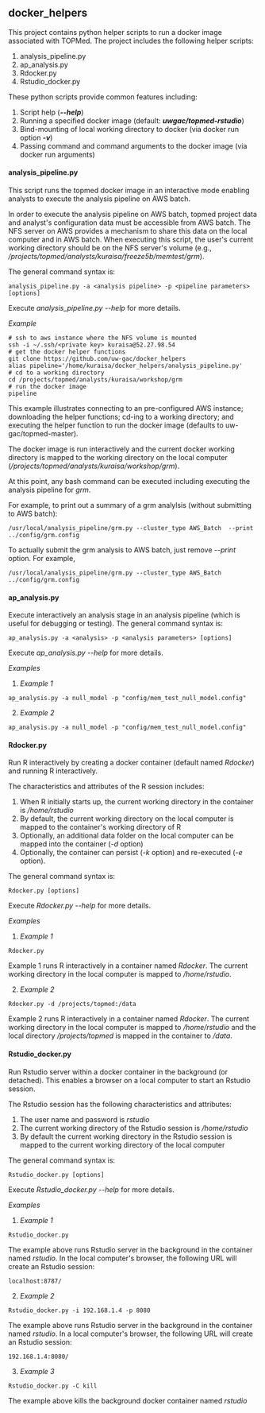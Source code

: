 ## docker_helpers ##

This project contains python helper scripts to run a docker image associated with TOPMed.  The project includes the following helper scripts:
1. analysis_pipeline.py
2. ap_analysis.py
3. Rdocker.py
4. Rstudio_docker.py

These python scripts provide common features including:
1. Script help (<i>**--help**</i>)
2. Running a specified docker image (default: <i>**uwgac/topmed-rstudio**</i>)
2. Bind-mounting of local working directory to docker  (via docker run option <i>**-v**</i>)
3. Passing command and command arguments to the docker image (via docker run arguments)


#### analysis_pipeline.py ####
This script runs the topmed docker image in an interactive mode enabling analysts to execute the analysis pipeline on AWS batch.

In order to execute the analysis pipeline on AWS batch, topmed project data and analyst's configuration data must be accessible from AWS batch.   The NFS server on AWS provides a mechanism to share this data on the local computer and in AWS batch.  When executing this script, the user's current working directory should be on the NFS server's volume (e.g., <i>/projects/topmed/analysts/kuraisa/freeze5b/memtest/grm</i>).


The general command syntax is:
```{r}
analysis_pipeline.py -a <analysis pipeline> -p <pipeline parameters> [options]
```
Execute <i>analysis_pipeline.py --help</i> for more details.

<i>Example</i>

```{r}
# ssh to aws instance where the NFS volume is mounted
ssh -i ~/.ssh/<private key> kuraisa@52.27.98.54
# get the docker helper functions
git clone https://github.com/uw-gac/docker_helpers
alias pipeline='/home/kuraisa/docker_helpers/analysis_pipeline.py'
# cd to a working directory
cd /projects/topmed/analysts/kuraisa/workshop/grm
# run the docker image
pipeline
```
This example illustrates connecting to an pre-configured AWS instance; downloading the helper functions; cd-ing to a working directory; and executing the helper function to run the docker image (defaults to uw-gac/topmed-master).

The docker image is run interactively and the current docker working directory is mapped to the working directory on the local computer (<i>/projects/topmed/analysts/kuraisa/workshop/grm</i>).

At this point, any bash command can be executed including executing the analysis pipeline for <i>grm</i>.  

For example, to print out a summary of a grm analylsis (without submitting to AWS batch):

```{r}
/usr/local/analysis_pipeline/grm.py --cluster_type AWS_Batch  --print ../config/grm.config
```

To actually submit the grm analysis to AWS batch, just remove <i>--print</i> option.  For example,

```{r}
/usr/local/analysis_pipeline/grm.py --cluster_type AWS_Batch ../config/grm.config
```

#### ap_analysis.py ####
Execute interactively an analysis stage in an analysis pipeline (which is useful for debugging or testing).  The general command syntax is:
```{r}
ap_analysis.py -a <analysis> -p <analysis parameters> [options]
```
Execute <i>ap_analysis.py --help</i> for more details.

<i>Examples</i>
1. <i>Example 1</i>
```{r}
ap_analysis.py -a null_model -p "config/mem_test_null_model.config"
```

2. <i>Example 2</i>
```{r}
ap_analysis.py -a null_model -p "config/mem_test_null_model.config"
```

#### Rdocker.py ####
Run R interactively by creating a docker container (default named <i>Rdocker</i>) and running R interactively.  

The characteristics and attributes of the R session includes:
1. When R initially starts up, the current working directory in the container is <i>/home/rstudio</i>
2. By default, the current working directory on the local computer is mapped to the container's working directory of R
3. Optionally, an additional data folder on the local computer can be mapped into the container (<i>-d</i> option)
3. Optionally, the container can persist (<i>-k</i> option) and re-executed (<i>-e</i> option).

The general command syntax is:
```{r}
Rdocker.py [options]
```
Execute <i>Rdocker.py --help</i> for more details.

<i>Examples</i>
1. <i>Example 1</i>
```{r}
Rdocker.py
```
Example 1 runs R interactively in a container named <i>Rdocker</i>.  The current working directory in the local computer is mapped to <i>/home/rstudio</i>.

2. <i>Example 2</i>
```{r}
Rdocker.py -d /projects/topmed:/data
```
Example 2 runs R interactively in a container named <i>Rdocker</i>.  The current working directory in the local computer is mapped to <i>/home/rstudio</i> and the local directory <i>/projects/topmed</i> is mapped in the container to <i>/data</i>.

#### Rstudio_docker.py ####
Run Rstudio server within a docker container in the background (or detached).  This enables a browser on a local computer to start an Rstudio session.

The Rstudio session has the following characteristics and attributes:
1. The user name and password is <i>rstudio</i>
2. The current working directory of the Rstudio session is <i>/home/rstudio</i>
3. By default the current working directory in the Rstudio session is mapped to the current working directory of the local computer

The general command syntax is:
```{r}
Rstudio_docker.py [options]
```
Execute <i>Rstudio_docker.py --help</i> for more details.

<i>Examples</i>
1. <i>Example 1</i>
```{r}
Rstudio_docker.py
```
The example above runs Rstudio server in the background in the container named <i>rstudio</i>.  In the local computer's browser, the following URL will create an Rstudio session:
```{r}
localhost:8787/
```
2. <i>Example 2</i>
```{r}
Rstudio_docker.py -i 192.168.1.4 -p 8080
```
The example above runs Rstudio server in the background in the container named <i>rstudio</i>.  In a local computer's browser, the following URL will create an Rstudio session:
```{r}
192.168.1.4:8080/
```
3. <i>Example 3</i>
```{r}
Rstudio_docker.py -C kill
```
The example above kills the background docker container named <i>rstudio</i>
